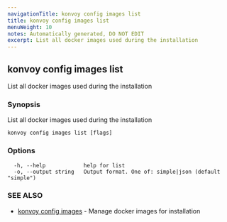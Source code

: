 ```yaml
---
navigationTitle: konvoy config images list
title: konvoy config images list
menuWeight: 10
notes: Automatically generated, DO NOT EDIT
excerpt: List all docker images used during the installation
---
```


## konvoy config images list

List all docker images used during the installation

### Synopsis

List all docker images used during the installation

```
konvoy config images list [flags]
```

### Options

```
  -h, --help            help for list
  -o, --output string   Output format. One of: simple|json (default "simple")
```

### SEE ALSO

* [konvoy config images](../)	 - Manage docker images for installation

